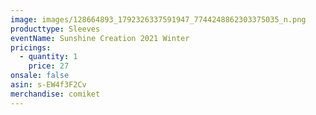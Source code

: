```yaml
---
image: images/128664893_1792326337591947_7744248862303375035_n.png
producttype: Sleeves
eventName: Sunshine Creation 2021 Winter
pricings:
  - quantity: 1
    price: 27
onsale: false
asin: s-EW4f3F2Cv
merchandise: comiket
---
```

